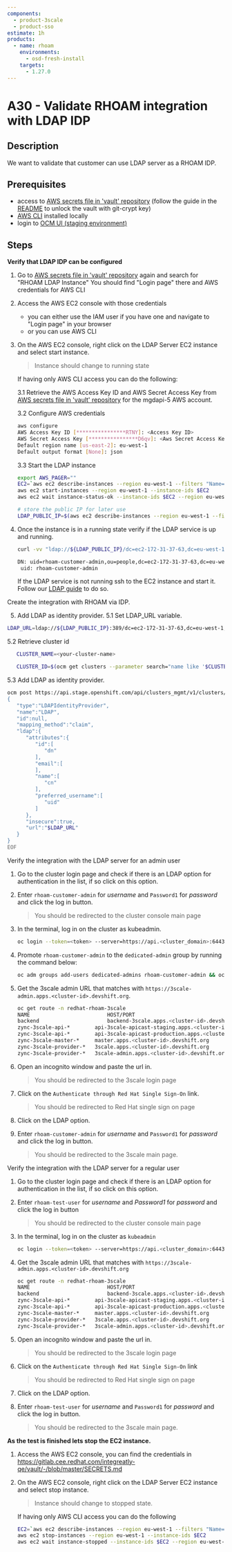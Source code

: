 ```yaml
---
components:
  - product-3scale
  - product-sso
estimate: 1h
products:
  - name: rhoam
    environments:
      - osd-fresh-install
    targets:
      - 1.27.0
---
```


# A30 - Validate RHOAM integration with LDAP IDP

## Description

We want to validate that customer can use LDAP server as a RHOAM IDP.

## Prerequisites

- access to [AWS secrets file in 'vault' repository](https://gitlab.cee.redhat.com/integreatly-qe/vault/-/blob/master/SECRETS.md) (follow the guide in the [README](https://gitlab.cee.redhat.com/integreatly-qe/vault/-/blob/master/README.md) to unlock the vault with git-crypt key)
- [AWS CLI](https://docs.aws.amazon.com/cli/latest/userguide/cli-chap-install.html) installed locally
- login to [OCM UI (staging environment)](https://qaprodauth.cloud.redhat.com/beta/openshift/)

## Steps

**Verify that LDAP IDP can be configured**

1. Go to [AWS secrets file in 'vault' repository](https://gitlab.cee.redhat.com/integreatly-qe/vault/-/blob/master/SECRETS.md) again and search for "RHOAM LDAP Instance" You should find "Login page" there and AWS credentials for AWS CLI
2. Access the AWS EC2 console with those credentials

   - you can either use the IAM user if you have one and navigate to "Login page" in your browser
   - or you can use AWS CLI

3. On the AWS EC2 console, right click on the LDAP Server EC2 instance and select start instance.

   > Instance should change to running state

   If having only AWS CLI access you can do the following:

   3.1 Retrieve the AWS Access Key ID and AWS Secret Access Key from [AWS secrets file in 'vault' repository](https://gitlab.cee.redhat.com/integreatly-qe/vault/-/blob/master/SECRETS.md) for the mgdapi-5 AWS account.

   3.2 Configure AWS credentials

   ```bash
   aws configure
   AWS Access Key ID [****************RTNY]: <Access Key ID>
   AWS Secret Access Key [****************D6qv]: <Aws Secret Access Key>
   Default region name [us-east-2]: eu-west-1
   Default output format [None]: json
   ```

   3.3 Start the LDAP instance

   ```bash
   export AWS_PAGER=""
   EC2=`aws ec2 describe-instances --region eu-west-1 --filters "Name=tag:Name,Values=rhoam-ldap" --query 'Reservations[0].Instances[0].InstanceId' --output text`
   aws ec2 start-instances --region eu-west-1 --instance-ids $EC2
   aws ec2 wait instance-status-ok --instance-ids $EC2 --region eu-west-1

   # store the public IP for later use
   LDAP_PUBLIC_IP=$(aws ec2 describe-instances --region eu-west-1 --filters "Name=tag:Name,Values=rhoam-ldap" --query 'Reservations[0].Instances[0].PublicIpAddress' --output text)
   ```

4. Once the instance is in a running state verify if the LDAP service is up and running.

   ```bash
   curl -vv "ldap://${LDAP_PUBLIC_IP}/dc=ec2-172-31-37-63,dc=eu-west-1,dc=compute,dc=amazonaws,dc=com?uid?sub?(uid=rhoam-customer-admin)"

   DN: uid=rhoam-customer-admin,ou=people,dc=ec2-172-31-37-63,dc=eu-west-1,dc=compute,dc=amazonaws,dc=com
    uid: rhoam-customer-admin
   ```

   If the LDAP service is not running ssh to the EC2 instance and start it. Follow our [LDAP guide](https://gitlab.cee.redhat.com/rhcloudservices/integreatly-help/tree/master/qe-guides/rhoam-ldap-instance.md) to do so.

Create the integration with RHOAM via IDP.

5. Add LDAP as identity provider.
   5.1 Set LDAP_URL variable.

```bash
LDAP_URL=ldap://${LDAP_PUBLIC_IP}:389/dc=ec2-172-31-37-63,dc=eu-west-1,dc=compute,dc=amazonaws,dc=com?uid?sub
```

5.2 Retrieve cluster id

```bash
   CLUSTER_NAME=<your-cluster-name>
```

```bash
   CLUSTER_ID=$(ocm get clusters --parameter search="name like '$CLUSTER_NAME'" | jq -r '.items[0].id')
```

5.3 Add LDAP as identity provider.

```bash
ocm post https://api.stage.openshift.com/api/clusters_mgmt/v1/clusters/$CLUSTER_ID/identity_providers --body=<<EOF
{
   "type":"LDAPIdentityProvider",
   "name":"LDAP",
   "id":null,
   "mapping_method":"claim",
   "ldap":{
      "attributes":{
         "id":[
            "dn"
         ],
         "email":[
         ],
         "name":[
            "cn"
         ],
         "preferred_username":[
            "uid"
         ]
      },
      "insecure":true,
      "url":"$LDAP_URL"
   }
}
EOF
```

Verify the integration with the LDAP server for an admin user

1. Go to the cluster login page and check if there is an LDAP option for authentication in the list, if so click on this option.

2. Enter `rhoam-customer-admin` for _username_ and `Password1` for _password_ and click the log in button.

   > You should be redirected to the cluster console main page

3. In the terminal, log in on the cluster as kubeadmin.

   ```bash
   oc login --token=<token> --server=https://api.<cluster_domain>:6443
   ```

4. Promote `rhoam-customer-admin` to the `dedicated-admin` group by running the command below:

   ```bash
   oc adm groups add-users dedicated-admins rhoam-customer-admin && oc adm groups remove-users rhmi-developers rhoam-customer-admin
   ```

5. Get the 3scale admin URL that matches with `https://3scale-admin.apps.<cluster-id>.devshift.org`.

   ```bash
   oc get route -n redhat-rhoam-3scale
   NAME                         HOST/PORT                                                          PATH   SERVICES             PORT      TERMINATION     WILDCARD
   backend                      backend-3scale.apps.<cluster-id>.devshift.org                         backend-listener     http      edge/Allow      None
   zync-3scale-api-*        api-3scale-apicast-staging.apps.<cluster-id>.devshift.org             apicast-staging      gateway   edge/Redirect   None
   zync-3scale-api-*        api-3scale-apicast-production.apps.<cluster-id>.devshift.org          apicast-production   gateway   edge/Redirect   None
   zync-3scale-master-*     master.apps.<cluster-id>.devshift.org                                 system-master        http      edge/Redirect   None
   zync-3scale-provider-*   3scale.apps.<cluster-id>.devshift.org                                 system-developer     http      edge/Redirect   None
   zync-3scale-provider-*   3scale-admin.apps.<cluster-id>.devshift.org                           system-provider      http      edge/Redirect   None

   ```

6. Open an incognito window and paste the url in.

   > You should be redirected to the 3scale login page

7. Click on the `Authenticate through Red Hat Single Sign-On` link.

   > You should be redirected to Red Hat single sign on page

8. Click on the LDAP option.

9. Enter `rhoam-customer-admin` for _username_ and `Password1` for _password_ and click the log in button.

   > You should be redirected to the 3scale main page.

Verify the integration with the LDAP server for a regular user

1. Go to the cluster login page and check if there is an LDAP option for authentication in the list, if so click on this option.

2. Enter `rhoam-test-user` for _username_ and _Password1_ for _password_ and click the log in button

   > You should be redirected to the cluster console main page

3. In the terminal, log in on the cluster as `kubeadmin`

   ```bash
   oc login --token=<token> --server=https://api.<cluster_domain>:6443
   ```

4. Get the 3scale admin URL that matches with `https://3scale-admin.apps.<cluster-id>.devshift.org`

   ```bash
   oc get route -n redhat-rhoam-3scale
   NAME                         HOST/PORT                                                          PATH   SERVICES             PORT      TERMINATION     WILDCARD
   backend                      backend-3scale.apps.<cluster-id>.devshift.org                         backend-listener     http      edge/Allow      None
   zync-3scale-api-*        api-3scale-apicast-staging.apps.<cluster-id>.devshift.org             apicast-staging      gateway   edge/Redirect   None
   zync-3scale-api-*        api-3scale-apicast-production.apps.<cluster-id>.devshift.org          apicast-production   gateway   edge/Redirect   None
   zync-3scale-master-*     master.apps.<cluster-id>.devshift.org                                 system-master        http      edge/Redirect   None
   zync-3scale-provider-*   3scale.apps.<cluster-id>.devshift.org                                 system-developer     http      edge/Redirect   None
   zync-3scale-provider-*   3scale-admin.apps.<cluster-id>.devshift.org                           system-provider      http      edge/Redirect   None

   ```

5. Open an incognito window and paste the url in.

   > You should be redirected to the 3scale login page

6. Click on the `Authenticate through Red Hat Single Sign-On` link

   > You should be redirected to Red Hat single sign on page

7. Click on the LDAP option.

8. Enter `rhoam-test-user` for _username_ and `Password1` for _password_ and click the log in button.

   > You should be redirected to the 3scale main page.

**As the test is finished lets stop the EC2 instance.**

1. Access the AWS EC2 console, you can find the credentials in https://gitlab.cee.redhat.com/integreatly-qe/vault/-/blob/master/SECRETS.md

2. On the AWS EC2 console, right click on the LDAP Server EC2 instance and select stop instance.

   > Instance should change to stopped state.

   If having only AWS CLI access you can do the following

   ```bash
   EC2=`aws ec2 describe-instances --region eu-west-1 --filters "Name=tag:Name,Values=rhoam-ldap" --query 'Reservations[0].Instances[0].InstanceId' --output text`
   aws ec2 stop-instances --region eu-west-1 --instance-ids $EC2
   aws ec2 wait instance-stopped --instance-ids $EC2 --region eu-west-1

   ```
